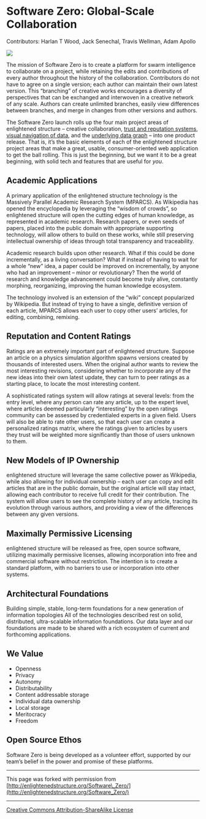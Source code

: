 

# Software Zero: Global-Scale Collaboration

Contributors: Harlan T Wood, Jack Senechal, Travis Wellman, Adam Apollo

  ![](http://enlightenedstructure.org/IMG/massively-parallel-academic-research-sys1-300x200-2-185x185.png)

The mission of Software Zero is to create a platform for swarm intelligence to collaborate on a project, while retaining the edits and contributions of every author throughout the history of the collaboration. Contributors do not have to agree on a single version; each author can maintain their own latest version. This “branching” of creative works encourages a diversity of perspectives that can be exchanged and interwoven in a creative network of any scale. Authors can create unlimited branches, easily view differences between branches, and merge in changes from other versions and authors.

The Software Zero launch rolls up the four main project areas of enlightened structure – creative collaboration, [trust and reputation systems](http://enlightenedstructure.org/Trust_Exchange), [visual navigation of data](http://enlightenedstructure.org/Core_Network), and the [underlying data graph](http://enlightenedstructure.org/BaseParadigm) – into one product release. That is, it’s the basic elements of each of the enlightened structure project areas that make a great, usable, consumer-oriented web application to get the ball rolling. This is just the beginning, but we want it to be a great beginning, with solid tech and features that are useful for _you_.

## Academic Applications

A primary application of the enlightened structure technology is the Massively Parallel Academic Research System (MPARCS). As Wikipedia has opened the encyclopedia by leveraging the “wisdom of crowds”, so enlightened structure will open the cutting edges of human knowledge, as represented in academic research. Research papers, or even seeds of papers, placed into the public domain with appropriate supporting technology, will allow others to build on these works, while still preserving intellectual ownership of ideas through total transparency and traceability.

Academic research builds upon other research. What if this could be done incrementally, as a living conversation? What if instead of having to wait for a whole “new” idea, a paper could be improved on incrementally, by anyone who had an improvement – minor or revolutionary? Then the world of research and knowledge advancement could become truly alive, constantly morphing, reorganizing, improving the human knowledge ecosystem.

The technology involved is an extension of the “wiki” concept popularized by Wikipedia. But instead of trying to have a single, definitive version of each article, MPARCS allows each user to copy other users’ articles, for editing, combining, remixing.

## Reputation and Content Ratings

Ratings are an extremely important part of enlightened structure. Suppose an article on a physics simulation algorithm spawns versions created by thousands of interested users. When the original author wants to review the most interesting revisions, considering whether to incorporate any of the new ideas into their own latest update, they can turn to peer ratings as a starting place, to locate the most interesting content.

A sophisticated ratings system will allow ratings at several levels: from the entry level, where any person can rate any article, up to the expert level, where articles deemed particularly “interesting” by the open ratings community can be assessed by credentialed experts in a given field. Users will also be able to rate other users, so that each user can create a personalized ratings matrix, where the ratings given to articles by users they trust will be weighted more significantly than those of users unknown to them.

## New Models of IP Ownership

enlightened structure will leverage the same collective power as Wikipedia, while also allowing for individual ownership – each user can copy and edit articles that are in the public domain, but the original article will stay intact, allowing each contributor to receive full credit for their contribution. The system will allow users to see the complete history of any article, tracing its evolution through various authors, and providing a view of the differences between any given versions.

## Maximally Permissive Licensing

enlightened structure will be released as free, open source software, utilizing maximally permissive licenses, allowing incorporation into free and commercial software without restriction. The intention is to create a standard platform, with no barriers to use or incorporation into other systems.

## Architectural Foundations

Building simple, stable, long-term foundations for a new generation of information topologies All of the technologies described rest on solid, distributed, ultra-scalable information foundations. Our data layer and our foundations are made to be shared with a rich ecosystem of current and forthcoming applications.

## We Value

- Openness
- Privacy
- Autonomy
- Distributability
- Content addressable storage
- Individual data ownership
- Local storage
- Meritocracy
- Freedom

## Open Source Ethos

Software Zero is being developed as a volunteer effort, supported by our team’s belief in the power and promise of these platforms.

* * *
This page was forked with permission from [http://enlightenedstructure.org/Software\_Zero/](http://enlightenedstructure.org/Software_Zero/)
* * *
[Creative Commons Attribution-ShareAlike License](http://creativecommons.org/licenses/by-sa/3.0/)